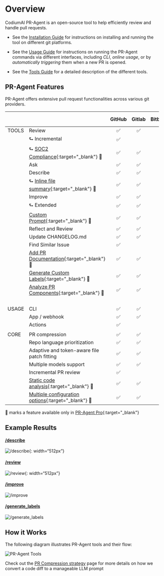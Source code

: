 # Overview

CodiumAI PR-Agent is an open-source tool to help efficiently review and handle pull requests.

- See the [Installation Guide](./installation/index.md) for instructions on installing and running the tool on different git platforms.

- See the [Usage Guide](./usage-guide/index.md) for instructions on running the PR-Agent commands via different interfaces, including _CLI_, _online usage_, or by _automatically triggering_ them when a new PR is opened.

- See the [Tools Guide](./tools/index.md) for a detailed description of the different tools.

## PR-Agent Features

PR-Agent offers extensive pull request functionalities across various git providers.

|       |                                                                                                                       | GitHub | Gitlab | Bitbucket | Azure DevOps |
|-------|-----------------------------------------------------------------------------------------------------------------------|:------:|:------:|:---------:|:------------:|
| TOOLS | Review                                                                                                                |   ✅    |   ✅    |   ✅       |      ✅      |
|       | ⮑ Incremental                                                                                                         |   ✅    |        |            |              |
|       | ⮑ [SOC2 Compliance](https://pr-agent-docs.codium.ai/tools/review/#soc2-ticket-compliance){:target="_blank"} 💎        |   ✅    |   ✅    |   ✅        |      ✅      |
|       | Ask                                                                                                                   |   ✅    |   ✅    |   ✅        |      ✅      |
|       | Describe                                                                                                              |   ✅    |   ✅    |   ✅        |      ✅      |
|       | ⮑ [Inline file summary](https://pr-agent-docs.codium.ai/tools/describe/#inline-file-summary){:target="_blank"} 💎     |   ✅    |   ✅    |           |      ✅      |
|       | Improve                                                                                                               |   ✅    |   ✅    |   ✅        |      ✅      |
|       | ⮑ Extended                                                                                                            |   ✅    |   ✅    |   ✅        |      ✅      |
|       | [Custom Prompt](./tools/custom_prompt.md){:target="_blank"} 💎                                                        |   ✅    |   ✅    |   ✅        |      ✅      |
|       | Reflect and Review                                                                                                    |   ✅    |   ✅    |   ✅        |      ✅      |
|       | Update CHANGELOG.md                                                                                                   |   ✅    |   ✅    |   ✅        |      ️       |
|       | Find Similar Issue                                                                                                    |   ✅    |        |             |      ️       |
|       | [Add PR Documentation](./tools/documentation.md){:target="_blank"} 💎                                                 |   ✅    |   ✅    |          |      ✅      |
|       | [Generate Custom Labels](./tools/describe.md#handle-custom-labels-from-the-repos-labels-page-💎){:target="_blank"} 💎 |   ✅    |   ✅    |            |      ✅      |
|       | [Analyze PR Components](./tools/analyze.md){:target="_blank"} 💎                                                      |   ✅    |   ✅    |       |      ✅      |
|       |                                                                                                                       |        |        |            |      ️       |
| USAGE | CLI                                                                                                                   |   ✅    |   ✅    |   ✅       |      ✅      |
|       | App / webhook                                                                                                         |   ✅    |   ✅    |    ✅        |      ✅      |
|       | Actions                                                                                                               |   ✅    |        |            |      ️       |
|       |                                                                                                                       |        |        |            |
| CORE  | PR compression                                                                                                        |   ✅    |   ✅    |   ✅       |   ✅        |
|       | Repo language prioritization                                                                                          |   ✅    |   ✅    |   ✅       |   ✅        |
|       | Adaptive and token-aware file patch fitting                                                                           |   ✅    |   ✅    |   ✅     |   ✅        |
|       | Multiple models support                                                                                               |   ✅    |   ✅    |   ✅       |   ✅        |
|       | Incremental PR review                                                                                                 |   ✅    |        |            |           |
|       | [Static code analysis](./tools/analyze.md/){:target="_blank"} 💎                                                      |   ✅    |   ✅     |    ✅    |   ✅        |
|       | [Multiple configuration options](./usage-guide/configuration_options.md){:target="_blank"} 💎                         |   ✅    |   ✅     |    ✅    |   ✅        |

💎 marks a feature available only in [PR-Agent Pro](https://www.codium.ai/pricing/){:target="_blank"}

## Example Results

#### [/describe](https://github.com/Codium-ai/pr-agent/pull/530)

![/describe](https://www.codium.ai/images/pr_agent/describe_new_short_main.png){: width=“512px”}

#### [/review](https://github.com/Codium-ai/pr-agent/pull/732#issuecomment-1975099151)

![/review](https://www.codium.ai/images/pr_agent/review_new_short_main.png){: width=“512px”}

#### [/improve](https://github.com/Codium-ai/pr-agent/pull/732#issuecomment-1975099159)

![/improve](https://www.codium.ai/images/pr_agent/improve_new_short_main.png)

#### [/generate_labels](https://github.com/Codium-ai/pr-agent/pull/530)

![/generate_labels](https://www.codium.ai/images/pr_agent/geneare_custom_labels_main_short.png)

## How it Works

The following diagram illustrates PR-Agent tools and their flow:

![PR-Agent Tools](https://codium.ai/images/pr_agent/diagram-v0.9.png)

Check out the [PR Compression strategy](core-abilities/index.md) page for more details on how we convert a code diff to a manageable LLM prompt
